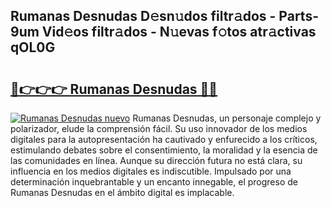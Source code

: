 ## Rumanas Desnudas D𝚎sn𝚞dos filtr𝚊dos - Parts-9um Vid𝚎os filtr𝚊dos - N𝚞evas f𝚘tos atr𝚊ctivas qOL0G

# <h2><a href="http://mb8tyb.tromn.icu/?c=Rumanas+Desnudas">🔗👉👉👉 Rumanas Desnudas 🔗🔗</a></h2>

[![Rumanas Desnudas nuevo](https://i.imgur.com/pEAQMta.gif)](http://mb8tyb.tromn.icu/?c=Rumanas+Desnudas)
Rumanas Desnudas, un personaje complejo y polarizador, elude la comprensión fácil. Su uso innovador de los medios digitales para la autopresentación ha cautivado y enfurecido a los críticos, estimulando debates sobre el consentimiento, la moralidad y la esencia de las comunidades en línea. Aunque su dirección futura no está clara, su influencia en los medios digitales es indiscutible. Impulsado por una determinación inquebrantable y un encanto innegable, el progreso de Rumanas Desnudas en el ámbito digital es implacable.

